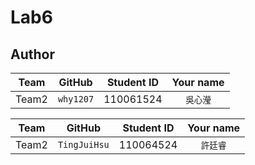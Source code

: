 # Lab6


## Author
Team | GitHub | Student ID | Your name
  :---: | :---: | :---: | :---: 
Team2 | `why1207` | 110061524 | `吳心瀅`

Team | GitHub | Student ID | Your name
  :---: | :---: | :---: | :---: 
Team2 | `TingJuiHsu` | 110064524 | `許廷睿`
